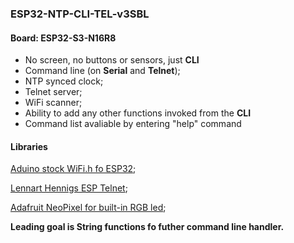 ### ESP32-NTP-CLI-TEL-v3SBL

#### Board: ESP32-S3-N16R8
- No screen, no buttons or sensors, just **CLI**
- Command line (on **Serial** and **Telnet**);
- NTP synced clock;
- Telnet server;
- WiFi scanner;
- Ability to add any other functions invoked from the **CLI**
- Command list avaliable by entering "help" command

#### Libraries
[Aduino stock WiFi.h fo ESP32](https://github.com/espressif/arduino-esp32/blob/master/libraries/WiFi/src/WiFi.h);

[Lennart Hennigs ESP Telnet](https://github.com/LennartHennigs/ESPTelnet);

[Adafruit NeoPixel for built-in RGB led](https://github.com/adafruit/Adafruit_NeoPixel);


**Leading goal is String functions fo futher command line handler.**
